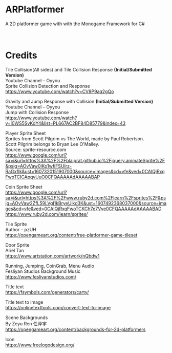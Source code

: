 # ARPlatformer
A 2D platformer game with with the Monogame Framework for C#
<br><br><br>


# Credits

Tile Collision(All sides) and Tile Collision Response <b>(Initial/Submitted Version)</b>  
Youtube Channel – Oyyou  
Sprite Collision Detection and Response  
https://www.youtube.com/watch?v=CV8P9aq2gQo  


Gravity and Jump Response with Collision <b>(Initial/Submitted Version)</b>  
Youtube Channel – Oyyou  
Jump with Collision Response  
https://www.youtube.com/watch?v=l0WS5SvKdY4&list=PL667AC2BF84D85779&index=43  


Player Sprite Sheet  
Sprites from Scott Pilgrim vs The World, made by Paul Robertson.   
Scott Pilgrim belongs to Bryan Lee O'Malley.   
Source: sprite-resource.com  
https://www.google.com/url?sa=i&url=https%3A%2F%2Fblaiprat.github.io%2Fjquery.animateSprite%2F&psig=AOvVaw0lKo1wfiFSUIrz-RaGx1lk&ust=1607320151907000&source=images&cd=vfe&ved=0CAIQjRxqFwoTCICApqvUuO0CFQAAAAAdAAAAABAP  



Coin Sprite Sheet  
https://www.google.com/url?sa=i&url=https%3A%2F%2Fwww.ruby2d.com%2Flearn%2Fsprites%2F&psig=AOvVaw2ZfL59LVgI1kBryeUlkd3K&ust=1607492368037000&source=images&cd=vfe&ved=0CAIQjRxqFwoTCKCh7e7Vve0CFQAAAAAdAAAAABAD
https://www.ruby2d.com/learn/sprites/  



Tile Sprite  
Author – pzUH  
https://opengameart.org/content/free-platformer-game-tileset  


Door Sprite  
Ariel Tan  
https://www.artstation.com/artwork/nQbdw1  


Running, Jumping, CoinGrab, Menu Audio  
Fesliyan Studios Background Music  
https://www.fesliyanstudios.com/  


Title text  
https://fsymbols.com/generators/carty/  

Title text to image  	 
https://onlinetexttools.com/convert-text-to-image  

Scene Backgrounds  
By Zeyu Ren 任泽宇  
https://opengameart.org/content/backgrounds-for-2d-platformers  


Icon  
https://www.freelogodesign.org/  
